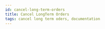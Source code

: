 ```yaml
---
id: cancel-long-term-orders
title: Cancel LongTerm Orders
tags: cancel long term oders, documentation
---
```

